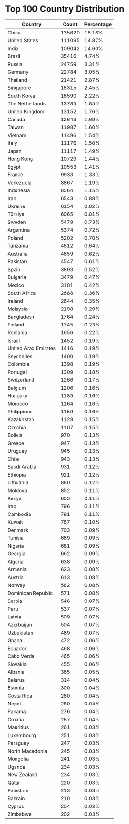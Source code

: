 # Top 100 Country Distribution
| Country | Count | Percentage |
|----|----|----|
| China | 135620 | 18.16% |
| United States | 111095 | 14.87% |
| India | 109042 | 14.60% |
| Brazil | 35416 | 4.74% |
| Russia | 24759 | 3.31% |
| Germany | 22784 | 3.05% |
| Thailand | 21421 | 2.87% |
| Singapore | 18315 | 2.45% |
| South Korea | 16590 | 2.22% |
| The Netherlands | 13785 | 1.85% |
| United Kingdom | 13152 | 1.76% |
| Canada | 12643 | 1.69% |
| Taiwan | 11987 | 1.60% |
| Vietnam | 11496 | 1.54% |
| Italy | 11176 | 1.50% |
| Japan | 11117 | 1.49% |
| Hong Kong | 10729 | 1.44% |
| Egypt | 10553 | 1.41% |
| France | 9933 | 1.33% |
| Venezuela | 8867 | 1.19% |
| Indonesia | 8564 | 1.15% |
| Iran | 6543 | 0.88% |
| Ukraine | 6154 | 0.82% |
| Türkiye | 6065 | 0.81% |
| Sweden | 5478 | 0.73% |
| Argentina | 5374 | 0.72% |
| Poland | 5202 | 0.70% |
| Tanzania | 4812 | 0.64% |
| Australia | 4659 | 0.62% |
| Pakistan | 4547 | 0.61% |
| Spain | 3893 | 0.52% |
| Bulgaria | 3479 | 0.47% |
| Mexico | 3101 | 0.42% |
| South Africa | 2688 | 0.36% |
| Ireland | 2644 | 0.35% |
| Malaysia | 2198 | 0.29% |
| Bangladesh | 1764 | 0.24% |
| Finland | 1745 | 0.23% |
| Romania | 1656 | 0.22% |
| Israel | 1452 | 0.19% |
| United Arab Emirates | 1416 | 0.19% |
| Seychelles | 1400 | 0.19% |
| Colombia | 1398 | 0.19% |
| Portugal | 1309 | 0.18% |
| Switzerland | 1266 | 0.17% |
| Belgium | 1206 | 0.16% |
| Hungary | 1185 | 0.16% |
| Morocco | 1164 | 0.16% |
| Philippines | 1159 | 0.16% |
| Kazakhstan | 1128 | 0.15% |
| Czechia | 1107 | 0.15% |
| Bolivia | 970 | 0.13% |
| Greece | 947 | 0.13% |
| Uruguay | 945 | 0.13% |
| Chile | 943 | 0.13% |
| Saudi Arabia | 931 | 0.12% |
| Ethiopia | 921 | 0.12% |
| Lithuania | 880 | 0.12% |
| Moldova | 852 | 0.11% |
| Kenya | 803 | 0.11% |
| Iraq | 796 | 0.11% |
| Cambodia | 791 | 0.11% |
| Kuwait | 767 | 0.10% |
| Denmark | 703 | 0.09% |
| Tunisia | 689 | 0.09% |
| Nigeria | 681 | 0.09% |
| Georgia | 662 | 0.09% |
| Algeria | 638 | 0.09% |
| Armenia | 623 | 0.08% |
| Austria | 613 | 0.08% |
| Norway | 582 | 0.08% |
| Dominican Republic | 571 | 0.08% |
| Serbia | 546 | 0.07% |
| Peru | 537 | 0.07% |
| Latvia | 509 | 0.07% |
| Azerbaijan | 504 | 0.07% |
| Uzbekistan | 489 | 0.07% |
| Ghana | 472 | 0.06% |
| Ecuador | 468 | 0.06% |
| Cabo Verde | 465 | 0.06% |
| Slovakia | 455 | 0.06% |
| Albania | 365 | 0.05% |
| Belarus | 314 | 0.04% |
| Estonia | 300 | 0.04% |
| Costa Rica | 280 | 0.04% |
| Nepal | 280 | 0.04% |
| Panama | 276 | 0.04% |
| Croatia | 267 | 0.04% |
| Mauritius | 261 | 0.03% |
| Luxembourg | 251 | 0.03% |
| Paraguay | 247 | 0.03% |
| North Macedonia | 245 | 0.03% |
| Mongolia | 241 | 0.03% |
| Uganda | 234 | 0.03% |
| New Zealand | 234 | 0.03% |
| Qatar | 220 | 0.03% |
| Palestine | 213 | 0.03% |
| Bahrain | 210 | 0.03% |
| Cyprus | 204 | 0.03% |
| Zimbabwe | 202 | 0.03% |
